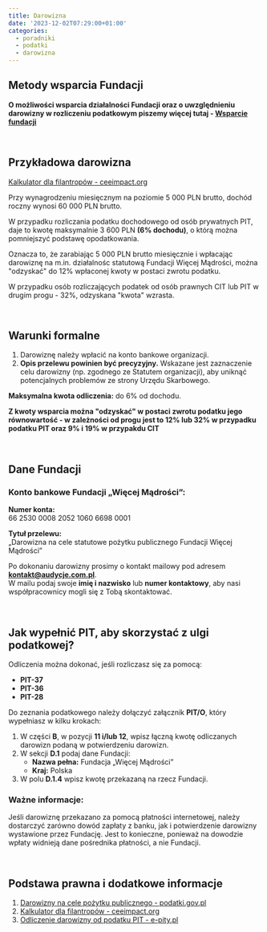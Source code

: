 ```yaml
---
title: Darowizna
date: '2023-12-02T07:29:00+01:00'
categories:
  - poradniki
  - podatki
  - darowizna
---
```


## Metody wsparcia Fundacji

**O możliwości wsparcia działalności Fundacji oraz o uwzględnieniu darowizny w rozliczeniu podatkowym piszemy więcej tutaj - [Wsparcie fundacji]()**

<br>

## Przykładowa darowizna

[Kalkulator dla filantropów - ceeimpact.org](https://ceeimpact.org/calculator-pl/)  

Przy wynagrodzeniu miesięcznym na poziomie 5 000 PLN brutto, dochód roczny wynosi 60 000 PLN brutto. 

W przypadku rozliczania podatku dochodowego od osób prywatnych PIT, daje to kwotę maksymalnie 3 600 PLN **(6% dochodu)**, o którą można pomniejszyć podstawę opodatkowania.

Oznacza to, że zarabiając 5 000 PLN brutto miesięcznie i wpłacając darowiznę na m.in. działalnośc statutową Fundacji Więcej Mądrości, można "odzyskać" do 12% wpłaconej kwoty w postaci zwrotu podatku.

W przypadku osób rozliczających podatek od osób prawnych CIT lub PIT w drugim progu - 32%, odzyskana "kwota" wzrasta. 

<br>

## Warunki formalne

1. Darowiznę należy wpłacić na konto bankowe organizacji.
2. **Opis przelewu powinien być precyzyjny.** Wskazane jest zaznaczenie celu darowizny (np. zgodnego ze Statutem organizacji), aby uniknąć potencjalnych problemów ze strony Urzędu Skarbowego.

**Maksymalna kwota odliczenia:** do 6% od dochodu.

**Z kwoty wsparcia można "odzyskać" w postaci zwrotu podatku jego równowartość - w zależności od progu jest to 12% lub 32% w przypadku podatku PIT oraz 9% i 19% w przypakdu CIT**

<br>

## Dane Fundacji

### Konto bankowe Fundacji „Więcej Mądrości”:

**Numer konta:**  
66 2530 0008 2052 1060 6698 0001  

**Tytuł przelewu:**  
„Darowizna na cele statutowe pożytku publicznego Fundacji Więcej Mądrości”

Po dokonaniu darowizny prosimy o kontakt mailowy pod adresem **kontakt@audycje.com.pl**.  
W mailu podaj swoje **imię i nazwisko** lub **numer kontaktowy**, aby nasi współpracownicy mogli się z Tobą skontaktować.

<br>

## Jak wypełnić PIT, aby skorzystać z ulgi podatkowej?

Odliczenia można dokonać, jeśli rozliczasz się za pomocą:

- **PIT-37**
- **PIT-36**
- **PIT-28**

Do zeznania podatkowego należy dołączyć załącznik **PIT/O**, który wypełniasz w kilku krokach:

1. W części **B**, w pozycji **11 i/lub 12**, wpisz łączną kwotę odliczanych darowizn podaną w potwierdzeniu darowizn.
2. W sekcji **D.1** podaj dane Fundacji:
   - **Nazwa pełna:** Fundacja „Więcej Mądrości”
   - **Kraj:** Polska
3. W polu **D.1.4** wpisz kwotę przekazaną na rzecz Fundacji.

### Ważne informacje:
Jeśli darowiznę przekazano za pomocą płatności internetowej, należy dostarczyć zarówno dowód zapłaty z banku, jak i potwierdzenie darowizny wystawione przez Fundację. Jest to konieczne, ponieważ na dowodzie wpłaty widnieją dane pośrednika płatności, a nie Fundacji.

<br>

## Podstawa prawna i dodatkowe informacje

1. [Darowizny na cele pożytku publicznego - podatki.gov.pl](https://www.podatki.gov.pl/pit/ulgi-odliczenia-i-zwolnienia/darowizny-na-dzialalnosc-pozytku-publicznego)  
2. [Kalkulator dla filantropów - ceeimpact.org](https://ceeimpact.org/calculator-pl/)  
3. [Odliczenie darowizny od podatku PIT - e-pity.pl](https://www.e-pity.pl/ulgi-odliczenia/odliczenie-darowizny-od-podatku/)
